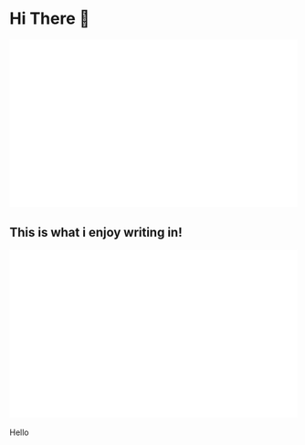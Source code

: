 # Hi There  👋

![](https://github.com/corey-sprung-telus/github-stats/blob/master/generated/overview.svg)

## This is what i enjoy writing in!

![](https://github.com/corey-sprung-telus/github-stats/blob/master/generated/languages.svg)

Hello

